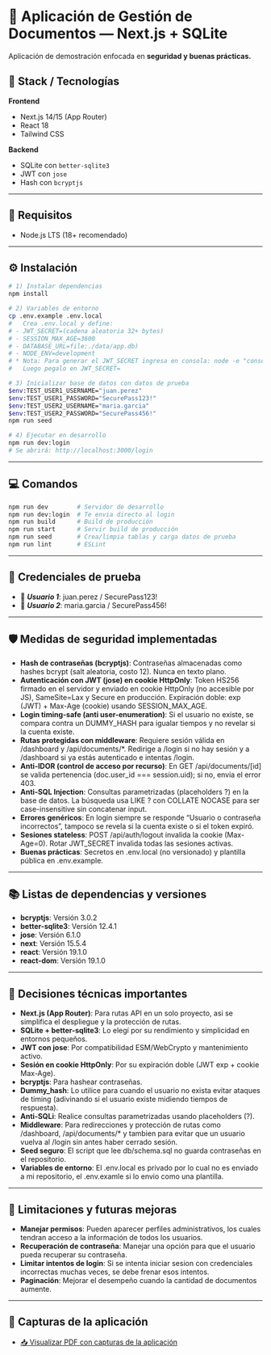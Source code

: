# 📁 Aplicación de Gestión de Documentos — Next.js + SQLite

Aplicación de demostración enfocada en **seguridad y buenas prácticas.**

## 🧱 Stack / Tecnologías

**Frontend**

- Next.js 14/15 (App Router)
- React 18
- Tailwind CSS

**Backend**

- SQLite con `better-sqlite3`
- JWT con `jose`
- Hash con `bcryptjs`

---

## 🧩 Requisitos

- Node.js LTS (18+ recomendado)

---

## ⚙️ Instalación

```bash
# 1) Instalar dependencias
npm install

# 2) Variables de entorno
cp .env.example .env.local
#   Crea .env.local y define:
# - JWT_SECRET=(cadena aleatoria 32+ bytes)
# - SESSION_MAX_AGE=3600
# - DATABASE_URL=file:./data/app.db)
# - NODE_ENV=development
# * Nota: Para generar el JWT_SECRET ingresa en consola: node -e "console.log(require('crypto').randomBytes(32).toString('base64'))"
#   Luego pegalo en JWT_SECRET=

# 3) Inicializar base de datos con datos de prueba
$env:TEST_USER1_USERNAME="juan.perez"
$env:TEST_USER1_PASSWORD="SecurePass123!"
$env:TEST_USER2_USERNAME="maria.garcia"
$env:TEST_USER2_PASSWORD="SecurePass456!"
npm run seed

# 4) Ejecutar en desarrollo
npm run dev:login
# Se abrirá: http://localhost:3000/login
```

---

## 💻 Comandos

```bash
npm run dev        # Servidor de desarrollo
npm run dev:login  # Te envia directo al login
npm run build      # Build de producción
npm run start      # Servir build de producción
npm run seed       # Crea/limpia tablas y carga datos de prueba
npm run lint       # ESLint
```

---

## 🔑 Credenciales de prueba

- 👤 **_Usuario 1_**: juan.perez / SecurePass123!
- 👤 **_Usuario 2_**: maria.garcia / SecurePass456!

---

## 🛡️ Medidas de seguridad implementadas

- **Hash de contraseñas (bcryptjs)**: Contraseñas almacenadas como hashes bcrypt (salt aleatoria, costo 12). Nunca en texto plano.
- **Autenticación con JWT (jose) en cookie HttpOnly**: Token HS256 firmado en el servidor y enviado en cookie HttpOnly (no accesible por JS), SameSite=Lax y Secure en producción. Expiración doble: exp (JWT) + Max-Age (cookie) usando SESSION_MAX_AGE.
- **Login timing-safe (anti user-enumeration)**: Si el usuario no existe, se compara contra un DUMMY_HASH para igualar tiempos y no revelar si la cuenta existe.
- **Rutas protegidas con middleware**: Requiere sesión válida en /dashboard y /api/documents/\*.
  Redirige a /login si no hay sesión y a /dashboard si ya estás autenticado e intentas /login.
- **Anti-IDOR (control de acceso por recurso)**: En GET /api/documents/[id] se valida pertenencia (doc.user_id === session.uid); si no, envia el error 403.
- **Anti-SQL Injection**: Consultas parametrizadas (placeholders ?) en la base de datos.
  La búsqueda usa LIKE ? con COLLATE NOCASE para ser case-insensitive sin concatenar input.
- **Errores genéricos**: En login siempre se responde “Usuario o contraseña incorrectos”, tampoco se revela si la cuenta existe o si el token expiró.
- **Sesiones stateless**: POST /api/auth/logout invalida la cookie (Max-Age=0).
  Rotar JWT_SECRET invalida todas las sesiones activas.
- **Buenas prácticas**: Secretos en .env.local (no versionado) y plantilla pública en .env.example.

---

## 📚 Listas de dependencias y versiones

- **bcryptjs**: Versión 3.0.2
- **better-sqlite3**: Versión 12.4.1
- **jose**: Versión 6.1.0
- **next**: Versión 15.5.4
- **react**: Versión 19.1.0
- **react-dom**: Versión 19.1.0

---

## 🧠 Decisiones técnicas importantes

- **Next.js (App Router)**: Para rutas API en un solo proyecto, asi se simplifica el despliegue y la protección de rutas.
- **SQLite + better-sqlite3**: Lo elegí por su rendimiento y simplicidad en entornos pequeños.
- **JWT con jose**: Por compatibilidad ESM/WebCrypto y mantenimiento activo.
- **Sesión en cookie HttpOnly**: Por su expiración doble (JWT exp + cookie Max-Age).
- **bcryptjs**: Para hashear contraseñas.
- **Dummy_hash**: Lo utilice para cuando el usuario no exista evitar ataques de timing (adivinando si el usuario existe midiendo tiempos de respuesta).
- **Anti-SQLi**: Realice consultas parametrizadas usando placeholders (?).
- **Middleware**: Para redirecciones y protección de rutas como /dashboard, /api/documents/\* y tambien para evitar que un usuario vuelva al /login sin antes haber cerrado sesión.
- **Seed seguro**: El script que lee db/schema.sql no guarda contraseñas en el repositorio.
- **Variables de entorno**: El .env.local es privado por lo cual no es enviado a mi repositorio, el .env.examle si lo envio como una plantilla.

---

## 🚧 Limitaciones y futuras mejoras

- **Manejar permisos**: Pueden aparecer perfiles administrativos, los cuales tendran acceso a la información de todos los usuarios.
- **Recuperación de contraseña**: Manejar una opción para que el usuario pueda recuperar su contraseña.
- **Limitar intentos de login**: Si se intenta iniciar sesion con credenciales incorrectas muchas veces, se debe frenar esos intentos.
- **Paginación**: Mejorar el desempeño cuando la cantidad de documentos aumente.

---

## 📸 Capturas de la aplicación

- [📥 Visualizar PDF con capturas de la aplicación](capturas%20aplicacion/Capturas%20de%20pantalla%20de%20la%20aplicacion.pdf)
